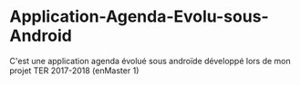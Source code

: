 # Application-Agenda-Evolu-sous-Android
C'est une application agenda évolué sous androïde développé lors de mon projet TER 2017-2018 (enMaster 1)
